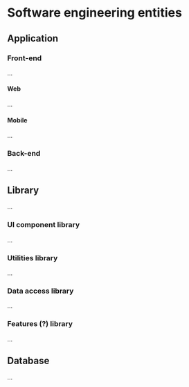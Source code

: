 # Software engineering entities

## Application

### Front-end
...

#### Web
...

#### Mobile
...

### Back-end

...

## Library

...

### UI component library

...

### Utilities library

...

### Data access library

...

### Features (?) library

...

## Database

...

